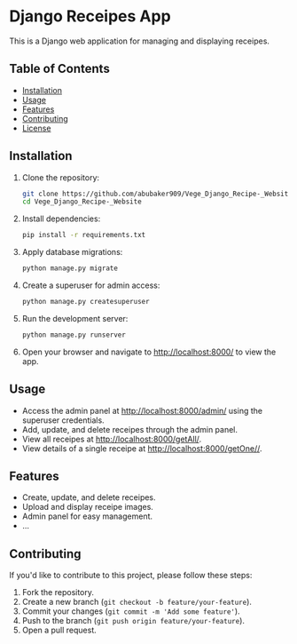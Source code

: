 
# Django Receipes App

This is a Django web application for managing and displaying receipes.

## Table of Contents

- [Installation](#installation)
- [Usage](#usage)
- [Features](#features)
- [Contributing](#contributing)
- [License](#license)

## Installation

1. Clone the repository:

   ```bash
   git clone https://github.com/abubaker909/Vege_Django_Recipe-_Website.git
   cd Vege_Django_Recipe-_Website
   ```

2. Install dependencies:

   ```bash
   pip install -r requirements.txt
   ```

3. Apply database migrations:

   ```bash
   python manage.py migrate
   ```

4. Create a superuser for admin access:

   ```bash
   python manage.py createsuperuser
   ```

5. Run the development server:

   ```bash
   python manage.py runserver
   ```

6. Open your browser and navigate to [http://localhost:8000/](http://localhost:8000/) to view the app.

## Usage

- Access the admin panel at [http://localhost:8000/admin/](http://localhost:8000/admin/) using the superuser credentials.
- Add, update, and delete receipes through the admin panel.
- View all receipes at [http://localhost:8000/getAll/](http://localhost:8000/getAll/).
- View details of a single receipe at [http://localhost:8000/getOne/<id>/](http://localhost:8000/getOne/<id>/).

## Features

- Create, update, and delete receipes.
- Upload and display receipe images.
- Admin panel for easy management.
- ...

## Contributing

If you'd like to contribute to this project, please follow these steps:

1. Fork the repository.
2. Create a new branch (`git checkout -b feature/your-feature`).
3. Commit your changes (`git commit -m 'Add some feature'`).
4. Push to the branch (`git push origin feature/your-feature`).
5. Open a pull request.
